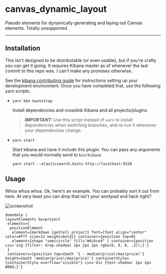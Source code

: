 # canvas_dynamic_layout
Pseudo elements for dynamically generating and laying out Canvas elements. Totally unsupported. 

---

## Installation

This isn't designed to be distributable (or even usable), but if you're crafty you can get it going. It requires Kibana master as of whenever the last commit to this repo was. I can't make any promises otherwise.

See the [kibana contributing guide](https://github.com/elastic/kibana/blob/master/CONTRIBUTING.md) for instructions setting up your development environment. Once you have completed that, use the following yarn scripts.

  - `yarn kbn bootstrap`

    Install dependencies and crosslink Kibana and all projects/plugins.

    > ***IMPORTANT:*** Use this script instead of `yarn` to install dependencies when switching branches, and re-run it whenever your dependencies change.

  - `yarn start`

    Start kibana and have it include this plugin. You can pass any arguments that you would normally send to `bin/kibana`

      ```
      yarn start --elasticsearch.hosts http://localhost:9220
      ```
## Usage



Whoa whoa whoa. Ok, here's an example. You can probably sort it out from here. At very least you can drop that isn't your workpad and hack right?

![screenshot](https://rawcdn.githack.com/rashidkpc/canvas-dynamic-layout/master/screenshot.png)


```
demodata | 
layoutElements by=project 
 elements={
  positionElement 
   element={markdown {getCell project} font={font align="center" color=#fff size=12 weight=bold}} container={position top=0}
   element={shape "semicircle" fill="#4cbce4" } container={position css='svg {filter: drop-shadow( 2px 2px 2px rgba(0, 0, 0, .3));}'}
 } 
 containers={position top={math '1 - median(price)/max(price)'} height={math 'median(price)/max(price)'} containerStyle={containerStyle overflow="visible"} css='div {text-shadow: 2px 2px #666;}'}
 ```
